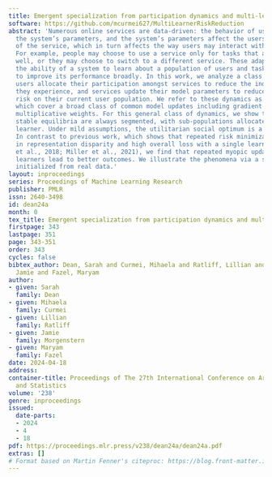 ```yaml
---
title: Emergent specialization from participation dynamics and multi-learner retraining
software: https://github.com/mcurmei627/MultiLearnerRiskReduction
abstract: 'Numerous online services are data-driven: the behavior of users affects
  the system’s parameters, and the system’s parameters affect the users’ experience
  of the service, which in turn affects the way users may interact with the system.
  For example, people may choose to use a service only for tasks that already works
  well, or they may choose to switch to a different service. These adaptations influence
  the ability of a system to learn about a population of users and tasks in order
  to improve its performance broadly. In this work, we analyze a class of such dynamics—where
  users allocate their participation amongst services to reduce the individual risk
  they experience, and services update their model parameters to reduce the service’s
  risk on their current user population. We refer to these dynamics as \emph{risk-reducing},
  which cover a broad class of common model updates including gradient descent and
  multiplicative weights. For this general class of dynamics, we show that asymptotically
  stable equilibria are always segmented, with sub-populations allocated to a single
  learner. Under mild assumptions, the utilitarian social optimum is a stable equilibrium.
  In contrast to previous work, which shows that repeated risk minimization can result
  in representation disparity and high overall loss with a single learner (Hashimoto
  et al., 2018; Miller et al., 2021), we find that repeated myopic updates with multiple
  learners lead to better outcomes. We illustrate the phenomena via a simulated example
  initialized from real data.'
layout: inproceedings
series: Proceedings of Machine Learning Research
publisher: PMLR
issn: 2640-3498
id: dean24a
month: 0
tex_title: Emergent specialization from participation dynamics and multi-learner retraining
firstpage: 343
lastpage: 351
page: 343-351
order: 343
cycles: false
bibtex_author: Dean, Sarah and Curmei, Mihaela and Ratliff, Lillian and Morgenstern,
  Jamie and Fazel, Maryam
author:
- given: Sarah
  family: Dean
- given: Mihaela
  family: Curmei
- given: Lillian
  family: Ratliff
- given: Jamie
  family: Morgenstern
- given: Maryam
  family: Fazel
date: 2024-04-18
address:
container-title: Proceedings of The 27th International Conference on Artificial Intelligence
  and Statistics
volume: '238'
genre: inproceedings
issued:
  date-parts:
  - 2024
  - 4
  - 18
pdf: https://proceedings.mlr.press/v238/dean24a/dean24a.pdf
extras: []
# Format based on Martin Fenner's citeproc: https://blog.front-matter.io/posts/citeproc-yaml-for-bibliographies/
---
```

